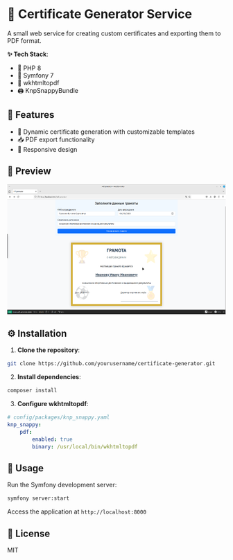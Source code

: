 # 📜 Certificate Generator Service  

A small web service for creating custom certificates and exporting them to PDF format.  

**✨ Tech Stack**:  
- 🐘 PHP 8  
- 🎼 Symfony 7  
- 📄 wkhtmltopdf  
- 🖨️ KnpSnappyBundle  

## 🚀 Features  
- 🎨 Dynamic certificate generation with customizable templates  
- 📥 PDF export functionality  
- 📱 Responsive design  

## 👀 Preview  
<img src="preview.png" alt="Certificate Generator Preview" height="300">  

## ⚙️ Installation  

1. **Clone the repository**:  
```bash
git clone https://github.com/yourusername/certificate-generator.git
```  

2. **Install dependencies**:  
```bash
composer install
```  

3. **Configure wkhtmltopdf**:  
```yaml
# config/packages/knp_snappy.yaml
knp_snappy:
    pdf:
        enabled: true
        binary: /usr/local/bin/wkhtmltopdf
```  

## 🏃 Usage  
Run the Symfony development server:  
```bash
symfony server:start
```  

Access the application at `http://localhost:8000`  

## 📜 License  
MIT  
